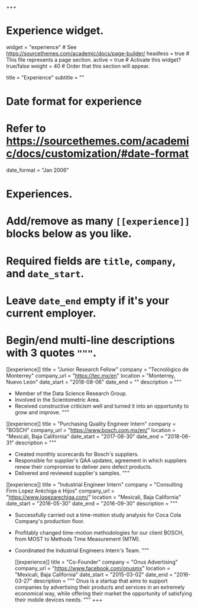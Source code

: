 +++
# Experience widget.
widget = "experience"  # See https://sourcethemes.com/academic/docs/page-builder/
headless = true  # This file represents a page section.
active = true  # Activate this widget? true/false
weight = 40  # Order that this section will appear.

title = "Experience"
subtitle = ""

# Date format for experience
#   Refer to https://sourcethemes.com/academic/docs/customization/#date-format
date_format = "Jan 2006"

# Experiences.
#   Add/remove as many `[[experience]]` blocks below as you like.
#   Required fields are `title`, `company`, and `date_start`.
#   Leave `date_end` empty if it's your current employer.
#   Begin/end multi-line descriptions with 3 quotes `"""`.
[[experience]]
  title = "Junior Research Fellow"
  company = "Tecnológico de Monterrey"
  company_url = "https://tec.mx/en"
  location = "Monterrey, Nuevo León"
  date_start = "2018-08-06"
  date_end = ""
  description = """
* Member of the Data Science Research Group.
* Involved in the Scientometric Area.
* Received constructive criticism well and turned it into an opportunity to grow and improve.
  """

[[experience]]
  title = "Purchasing Quality Engineer Intern"
  company = "BOSCH"
  company_url = "https://www.bosch.com.mx/en/"
  location = "Mexicali, Baja California"
  date_start = "2017-08-30"
  date_end = "2018-06-31"
  description = """
* Created monthly scorecards for Bosch's suppliers.
* Responsible for supplier's QAA updates, agreement in which suppliers renew their compromise to deliver zero defect products.
* Delivered and reviewed supplier's samples.
  """

[[experience]]
  title = "Industrial Engineer Intern"
  company = "Consulting Firm Lopez Aréchiga e Hijos"
  company_url = "https://www.lopezarechiga.com/"
  location = "Mexicali, Baja California"
  date_start = "2016-05-30"
  date_end = "2016-09-30"
  description = """ 
* Successfully carried out a time-motion study analysis for Coca Cola Company's production floor.
* Profitably changed time-motion methodologies for our client BOSCH, from MOST to Methods Time Measurement (MTM).
* Coordinated the Industrial Engineers Intern's Team.
  """
  
  [[experience]]
  title = "Co-Founder"
  company = "Onus Advertising"
  company_url = "https://www.facebook.com/onusmx"
  location = "Mexicali, Baja California"
  date_start = "2015-03-02"
  date_end = "2016-03-27"
  description = """ 
Onus is a startup that aims to support companies by advertising their products and services in an extremely economical way,   while offering their market the opportunity of satisfying their mobile devices needs.
  """
+++
